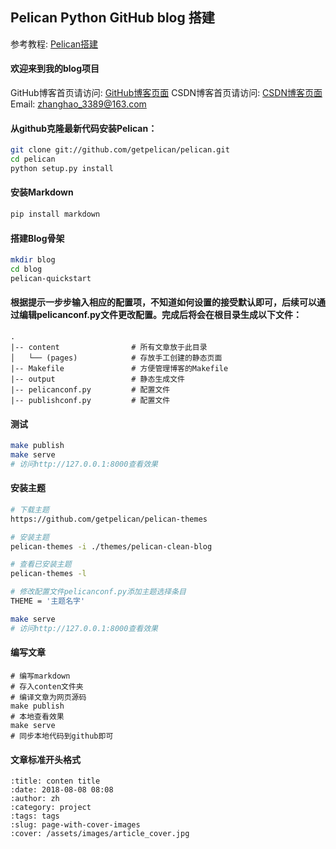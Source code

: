 ## Pelican Python GitHub blog 搭建
参考教程: [Pelican搭建](https://jiang-hao.com/articles/2018/frontend-%E4%BD%BF%E7%94%A8Pelican%E5%9F%BA%E4%BA%8EGithubPages%E6%90%AD%E5%BB%BA%E5%8D%9A%E5%AE%A2%E6%95%99%E7%A8%8B.html)

#### 欢迎来到我的blog项目
GitHub博客首页请访问: [GitHub博客页面](https://mrzhang3389.github.io/)
CSDN博客首页请访问: [CSDN博客页面](https://blog.csdn.net/zhanghao3389)
Email: zhanghao_3389@163.com

#### 从github克隆最新代码安装Pelican：

```bash
git clone git://github.com/getpelican/pelican.git
cd pelican
python setup.py install
```

#### 安装Markdown

```bash
pip install markdown
```

#### 搭建Blog骨架

```bash
mkdir blog
cd blog
pelican-quickstart
```

#### 根据提示一步步输入相应的配置项，不知道如何设置的接受默认即可，后续可以通过编辑pelicanconf.py文件更改配置。完成后将会在根目录生成以下文件：

```
.
|-- content                # 所有文章放于此目录
│   └── (pages)            # 存放手工创建的静态页面
|-- Makefile               # 方便管理博客的Makefile
|-- output                 # 静态生成文件
|-- pelicanconf.py         # 配置文件
|-- publishconf.py         # 配置文件
```

#### 测试

```bash
make publish
make serve
# 访问http://127.0.0.1:8000查看效果
```

#### 安装主题

```bash
# 下载主题
https://github.com/getpelican/pelican-themes

# 安装主题
pelican-themes -i ./themes/pelican-clean-blog

# 查看已安装主题
pelican-themes -l

# 修改配置文件pelicanconf.py添加主题选择条目
THEME = '主题名字'

make serve
# 访问http://127.0.0.1:8000查看效果
```

#### 编写文章

```
# 编写markdown
# 存入conten文件夹
# 编译文章为网页源码
make publish
# 本地查看效果
make serve
# 同步本地代码到github即可
```

#### 文章标准开头格式

```
:title: conten title
:date: 2018-08-08 08:08
:author: zh
:category: project
:tags: tags
:slug: page-with-cover-images
:cover: /assets/images/article_cover.jpg
```

